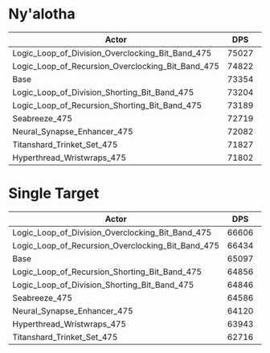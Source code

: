 # Ny'alotha
| Actor | DPS | Increase |
|---|:---:|:---:|
|Logic_Loop_of_Division_Overclocking_Bit_Band_475|75027|2.28%|
|Logic_Loop_of_Recursion_Overclocking_Bit_Band_475|74822|2.00%|
|Base|73354|0.00%|
|Logic_Loop_of_Division_Shorting_Bit_Band_475|73204|-0.20%|
|Logic_Loop_of_Recursion_Shorting_Bit_Band_475|73189|-0.22%|
|Seabreeze_475|72719|-0.87%|
|Neural_Synapse_Enhancer_475|72082|-1.73%|
|Titanshard_Trinket_Set_475|71827|-2.08%|
|Hyperthread_Wristwraps_475|71802|-2.12%|

# Single Target
| Actor | DPS | Increase |
|---|:---:|:---:|
|Logic_Loop_of_Division_Overclocking_Bit_Band_475|66606|2.32%|
|Logic_Loop_of_Recursion_Overclocking_Bit_Band_475|66434|2.05%|
|Base|65097|0.00%|
|Logic_Loop_of_Recursion_Shorting_Bit_Band_475|64856|-0.37%|
|Logic_Loop_of_Division_Shorting_Bit_Band_475|64846|-0.39%|
|Seabreeze_475|64586|-0.78%|
|Neural_Synapse_Enhancer_475|64120|-1.50%|
|Hyperthread_Wristwraps_475|63943|-1.77%|
|Titanshard_Trinket_Set_475|62716|-3.66%|

